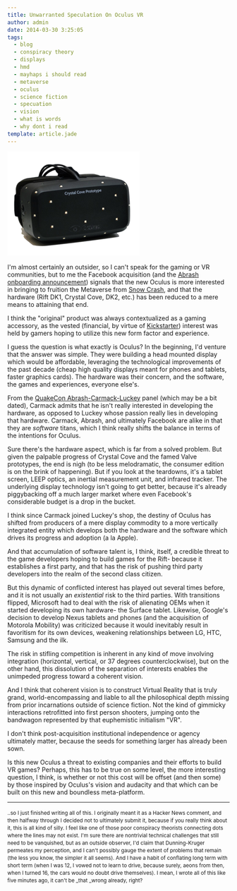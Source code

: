 ```yaml
---
title: Unwarranted Speculation On Oculus VR
author: admin
date: 2014-03-30 3:25:05
tags: 
  - blog
  - conspiracy theory
  - displays
  - hmd
  - mayhaps i should read
  - metaverse
  - oculus
  - science fiction
  - specuation
  - vision
  - what is words
  - why dont i read
template: article.jade
---
```


[![oculus-rift-crystal-cove-100245805-orig_clipped_rev_2](oculus-rift-crystal-cove-100245805-orig_clipped_rev_2-300x237.png)](oculus-rift-crystal-cove-100245805-orig_clipped_rev_2.png)

I'm almost certainly an outsider, so I can't speak for the gaming or VR communities, but to me the Facebook acquisition (and the [Abrash onboarding announcement](www.oculusvr.com/blog/introducing-michael-abrash-oculus-chief-scientist/)) signals that the new Oculus is more interested in bringing to fruition the Metaverse from [Snow Crash](https://en.wikipedia.org/wiki/Snow_Crash), and that the hardware (Rift DK1, Crystal Cove, DK2, etc.) has been reduced to a mere means to attaining that end.

I think the "original" product was always contextualized as a gaming accessory, as the vested (financial, by virtue of [Kickstarter](https://www.kickstarter.com/projects/1523379957/oculus-rift-step-into-the-game)) interest was held by gamers hoping to utilize this new form factor and experience.

I guess the question is what exactly is Oculus? In the beginning, I'd venture that the answer was simple. They were building a head mounted display which would be affordable, leveraging the technological improvements of the past decade (cheap high quality displays meant for phones and tablets, faster graphics cards). The hardware was their concern, and the software, the games and experiences, everyone else's.

From the [QuakeCon Abrash-Carmack-Luckey](https://www.youtube.com/watch?v=8gaqQdyfAz8) panel (which may be a bit dated), Carmack admits that he isn't really interested in developing the hardware, as opposed to Luckey whose passion really lies in developing that hardware. Carmack, Abrash, and ultimately Facebook are alike in that they are _software_ titans, which I think really shifts the balance in terms of the intentions for Oculus.

Sure there's the hardware aspect, which is far from a solved problem. But given the palpable progress of Crystal Cove and the famed Valve prototypes, the end is nigh (to be less melodramatic, the consumer edition is on the brink of happening). But if you look at the teardowns, it's a tablet screen, LEEP optics, an inertial measurement unit, and infrared tracker. The underlying display technology isn't going to get better, because it's already piggybacking off a much larger market where even Facebook's considerable budget is a drop in the bucket.

I think since Carmack joined Luckey's shop, the destiny of Oculus has shifted from producers of a mere display commodity to a more vertically integrated entity which develops both the hardware and the software which drives its progress and adoption (a la Apple).

And that accumulation of software talent is, I think, itself, a credible threat to the game developers hoping to build games for the Rift- because it establishes a first party, and that has the risk of pushing third party developers into the realm of the second class citizen.

But this dynamic of conflicted interest has played out several times before, and it is not usually an _existential_ risk to the third parties. With transitions flipped, Microsoft had to deal with the risk of alienating OEMs when it started developing its own hardware- the Surface tablet. Likewise, Google's decision to develop Nexus tablets and phones (and the acquisition of Motorola Mobility) was criticized because it would inevitably result in favoritism for its own devices, weakening relationships between LG, HTC, Samsung and the ilk.

The risk in stifling competition is inherent in any kind of move involving integration (horizontal, vertical, or 37 degrees counterclockwise), but on the other hand, this dissolution of the separation of interests enables the unimpeded progress toward a coherent vision.

And I think that coherent vision is to construct Virtual Reality that is truly grand, world-encompassing and liable to all the philosophical depth missing from prior incarnations outside of science fiction. Not the kind of gimmicky interactions retrofitted into first person shooters, jumping onto the bandwagon represented by that euphemistic initialism "VR".

I don't think post-acquisition institutional independence or agency ultimately matter, because the seeds for something larger has already been sown.

Is this new Oculus a threat to existing companies and their efforts to build VR games? Perhaps, this has to be true on some level, the more interesting question, I think, is whether or not this cost will be offset (and then some) by those inspired by Oculus's vision and audacity and that which can be built on this new and boundless meta-platform.

* * *

<small>
..so I just finished writing all of this. I originally meant it as a Hacker News comment, and then halfway through I decided not to ultimately submit it, because if you really think about it, this is all kind of silly. I feel like one of those poor conspiracy theorists connecting dots where the lines may not exist. I'm sure there are nontrivial technical challenges that still need to be vanquished, but as an outside observer, I'd claim that Dunning-Kruger permeates my perception, and I can't possibly gauge the extent of problems that remain (the less you know, the simpler it all seems). And I have a habit of conflating long term with short term (when I was 12, I vowed not to learn to drive, because surely, aeons from then, when I turned 16, the cars would no doubt drive themselves). </small><small>I mean, I wrote all of this like five minutes ago, it can't be _that _wrong already, right?</small>
